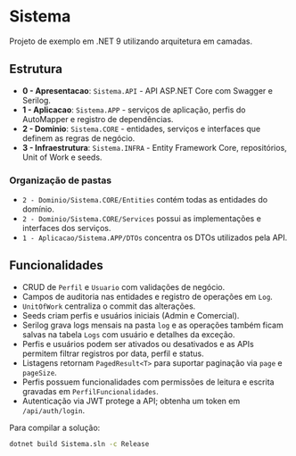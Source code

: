 # Sistema

Projeto de exemplo em .NET 9 utilizando arquitetura em camadas.

## Estrutura
- **0 - Apresentacao**: `Sistema.API` - API ASP.NET Core com Swagger e Serilog. 
- **1 - Aplicacao**: `Sistema.APP` - serviços de aplicação, perfis do AutoMapper e registro de dependências.
- **2 - Dominio**: `Sistema.CORE` - entidades, serviços e interfaces que definem as regras de negócio. 
- **3 - Infraestrutura**: `Sistema.INFRA` - Entity Framework Core, repositórios, Unit of Work e seeds.

### Organização de pastas
- `2 - Dominio/Sistema.CORE/Entities` contém todas as entidades do domínio. 
- `2 - Dominio/Sistema.CORE/Services` possui as implementações e interfaces dos serviços. 
- `1 - Aplicacao/Sistema.APP/DTOs` concentra os DTOs utilizados pela API.

## Funcionalidades
- CRUD de `Perfil` e `Usuario` com validações de negócio.
- Campos de auditoria nas entidades e registro de operações em `Log`.
- `UnitOfWork` centraliza o commit das alterações.
- Seeds criam perfis e usuários iniciais (Admin e Comercial). 
- Serilog grava logs mensais na pasta `log` e as operações também ficam salvas na tabela `Logs` com usuário e detalhes da exceção.
- Perfis e usuários podem ser ativados ou desativados e as APIs permitem filtrar registros por data, perfil e status.
- Listagens retornam `PagedResult<T>` para suportar paginação via `page` e `pageSize`.
- Perfis possuem funcionalidades com permissões de leitura e escrita gravadas em `PerfilFuncionalidades`.
- Autenticação via JWT protege a API; obtenha um token em `/api/auth/login`. 

Para compilar a solução:

```bash
dotnet build Sistema.sln -c Release
```

